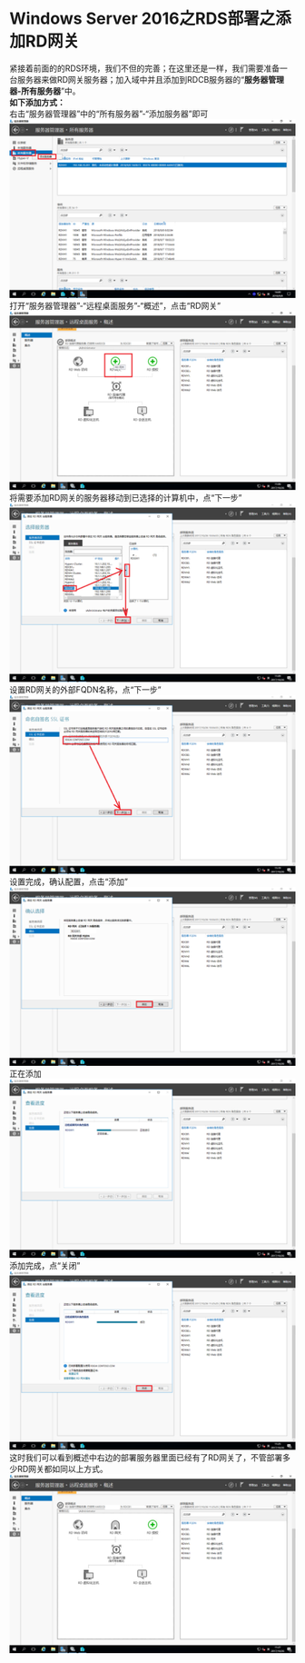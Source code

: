 # Windows Server 2016之RDS部署之添加RD网关

紧接着前面的的RDS环境，我们不但的完善；在这里还是一样，我们需要准备一台服务器来做RD网关服务器；加入域中并且添加到RDCB服务器的“**服务器管理器-所有服务器**”中。  
**如下添加方式：**  
右击“服务器管理器”中的“所有服务器”-“添加服务器”即可
![](./../../IMGS/RDS/RDS-RDGW-89.png)
打开“服务器管理器”-“远程桌面服务”-“概述”，点击“RD网关”
![](./../../IMGS/RDS/RDS-RDGW-90.png)
将需要添加RD网关的服务器移动到已选择的计算机中，点“下一步”
![](./../../IMGS/RDS/RDS-RDGW-91.png)
设置RD网关的外部FQDN名称，点“下一步”
![](./../../IMGS/RDS/RDS-RDGW-92.png)
设置完成，确认配置，点击“添加”
![](./../../IMGS/RDS/RDS-RDGW-93.png)
正在添加
![](./../../IMGS/RDS/RDS-RDGW-94.png)
添加完成，点“关闭”
![](./../../IMGS/RDS/RDS-RDGW-95.png)
这时我们可以看到概述中右边的部署服务器里面已经有了RD网关了，不管部署多少RD网关都如同以上方式。
![](./../../IMGS/RDS/RDS-RDGW-96.png)